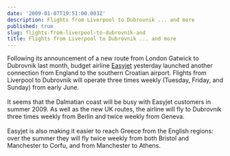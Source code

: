 ```yaml
---
date: '2009-01-07T19:51:00.003Z'
description: Flights from Liverpool to Dubrovnik ... and more
published: true
slug: flights-from-liverpool-to-dubrovnik-and
title: Flights from Liverpool to Dubrovnik ... and more
---
```


Following its announcement of a new route from London Gatwick to Dubrovnik last month, budget airline <a href="http://www.easyjet.com/EN/News/14_new_routes_cheap_flights_across_europe.html">Easyjet</a> yesterday launched another connection from England to the southern Croatian airport. Flights from Liverpool to Dubrovnik will operate three times weekly (Tuesday, Friday, and Sunday) from early June. <br /><br />It seems that the Dalmatian coast will be busy with Easyjet customers in summer 2009. As well as the new UK routes, the airline will fly to Dubrovnik three times weekly from Berlin and twice weekly from Geneva.<br /><br />Easyjet is also making it easier to reach Greece from the English regions: over the summer they will fly twice weekly from both Bristol and Manchester to Corfu, and from Manchester to Athens.